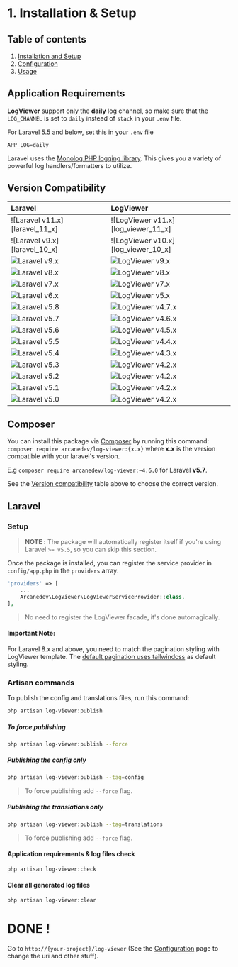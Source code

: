 # 1. Installation & Setup

## Table of contents

  1. [Installation and Setup](1.Installation-and-Setup.md)
  2. [Configuration](2.Configuration.md)
  3. [Usage](3.Usage.md)

## Application Requirements

**LogViewer** support only the **daily** log channel, so make sure that the `LOG_CHANNEL` is set to `daily` instead of `stack` in your `.env` file.

For Laravel 5.5 and below, set this in your `.env` file

`
APP_LOG=daily
`

Laravel uses the [Monolog PHP logging library](https://github.com/Seldaek/monolog). This gives you a variety of powerful log handlers/formatters to utilize.
 
## Version Compatibility

| Laravel                        | LogViewer                             |
|:-------------------------------|:--------------------------------------|
| ![Laravel v11.x][laravel_11_x] | ![LogViewer v11.x][log_viewer_11_x]   |
| ![Laravel v9.x][laravel_10_x]  | ![LogViewer v10.x][log_viewer_10_x]   |
| ![Laravel v9.x][laravel_9_x]   | ![LogViewer v9.x][log_viewer_9_x]     |
| ![Laravel v8.x][laravel_8_x]   | ![LogViewer v8.x][log_viewer_8_x]     |
| ![Laravel v7.x][laravel_7_x]   | ![LogViewer v7.x][log_viewer_7_x]     |
| ![Laravel v6.x][laravel_6_x]   | ![LogViewer v5.x][log_viewer_5_x]     |
| ![Laravel v5.8][laravel_5_8]   | ![LogViewer v4.7.x][log_viewer_4_7_x] |
| ![Laravel v5.7][laravel_5_7]   | ![LogViewer v4.6.x][log_viewer_4_6_x] |
| ![Laravel v5.6][laravel_5_6]   | ![LogViewer v4.5.x][log_viewer_4_5_x] |
| ![Laravel v5.5][laravel_5_5]   | ![LogViewer v4.4.x][log_viewer_4_4_x] |
| ![Laravel v5.4][laravel_5_4]   | ![LogViewer v4.3.x][log_viewer_4_3_x] |
| ![Laravel v5.3][laravel_5_3]   | ![LogViewer v4.2.x][log_viewer_4_2_x] |
| ![Laravel v5.2][laravel_5_2]   | ![LogViewer v4.2.x][log_viewer_4_2_x] |
| ![Laravel v5.1][laravel_5_1]   | ![LogViewer v4.2.x][log_viewer_4_2_x] |
| ![Laravel v5.0][laravel_5_0]   | ![LogViewer v4.2.x][log_viewer_4_2_x] |

[laravel_9_x]:  https://img.shields.io/badge/version-11.x-blue.svg?style=flat-square "Laravel v11.x"
[laravel_9_x]:  https://img.shields.io/badge/version-10.x-blue.svg?style=flat-square "Laravel v10.x"
[laravel_9_x]:  https://img.shields.io/badge/version-9.x-blue.svg?style=flat-square "Laravel v9.x"
[laravel_8_x]:  https://img.shields.io/badge/version-8.x-blue.svg?style=flat-square "Laravel v8.x"
[laravel_7_x]:  https://img.shields.io/badge/version-7.x-blue.svg?style=flat-square "Laravel v7.x"
[laravel_6_x]:  https://img.shields.io/badge/version-6.x-blue.svg?style=flat-square "Laravel v6.x"
[laravel_5_8]:  https://img.shields.io/badge/version-5.8-blue.svg?style=flat-square "Laravel v5.8"
[laravel_5_7]:  https://img.shields.io/badge/version-5.7-blue.svg?style=flat-square "Laravel v5.7"
[laravel_5_6]:  https://img.shields.io/badge/version-5.6-blue.svg?style=flat-square "Laravel v5.6"
[laravel_5_5]:  https://img.shields.io/badge/version-5.5-blue.svg?style=flat-square "Laravel v5.5"
[laravel_5_4]:  https://img.shields.io/badge/version-5.4-blue.svg?style=flat-square "Laravel v5.4"
[laravel_5_3]:  https://img.shields.io/badge/version-5.3-blue.svg?style=flat-square "Laravel v5.3"
[laravel_5_2]:  https://img.shields.io/badge/version-5.2-blue.svg?style=flat-square "Laravel v5.2"
[laravel_5_1]:  https://img.shields.io/badge/version-5.1-blue.svg?style=flat-square "Laravel v5.1"
[laravel_5_0]:  https://img.shields.io/badge/version-5.0-blue.svg?style=flat-square "Laravel v5.0"

[log_viewer_9_x]:   https://img.shields.io/badge/version-11.x-blue.svg?style=flat-square "LogViewer v11.x"
[log_viewer_9_x]:   https://img.shields.io/badge/version-10.x-blue.svg?style=flat-square "LogViewer v10.x"
[log_viewer_9_x]:   https://img.shields.io/badge/version-9.x-blue.svg?style=flat-square "LogViewer v9.x"
[log_viewer_8_x]:   https://img.shields.io/badge/version-8.x-blue.svg?style=flat-square "LogViewer v8.x"
[log_viewer_7_x]:   https://img.shields.io/badge/version-7.x-blue.svg?style=flat-square "LogViewer v7.x"
[log_viewer_5_x]:   https://img.shields.io/badge/version-5.x-blue.svg?style=flat-square "LogViewer v5.x"
[log_viewer_4_7_x]: https://img.shields.io/badge/version-4.7.x-blue.svg?style=flat-square "LogViewer v4.7.x"
[log_viewer_4_6_x]: https://img.shields.io/badge/version-4.6.x-blue.svg?style=flat-square "LogViewer v4.6.x"
[log_viewer_4_5_x]: https://img.shields.io/badge/version-4.5.x-blue.svg?style=flat-square "LogViewer v4.5.x"
[log_viewer_4_4_x]: https://img.shields.io/badge/version-4.4.x-blue.svg?style=flat-square "LogViewer v4.4.x"
[log_viewer_4_3_x]: https://img.shields.io/badge/version-4.3.x-blue.svg?style=flat-square "LogViewer v4.3.x"
[log_viewer_4_2_x]: https://img.shields.io/badge/version-4.2.x-blue.svg?style=flat-square "LogViewer v4.2.x"

## Composer

You can install this package via [Composer](http://getcomposer.org/) by running this command: `composer require arcanedev/log-viewer:{x.x}` where **x.x** is the version compatible with your laravel's version. 

E.g `composer require arcanedev/log-viewer:~4.6.0` for Laravel **v5.7**.

See the [Version compatibility](#version-compatibility) table above to choose the correct version.

## Laravel

### Setup

> **NOTE :** The package will automatically register itself if you're using Laravel `>= v5.5`, so you can skip this section.

Once the package is installed, you can register the service provider in `config/app.php` in the `providers` array:

```php
'providers' => [
    ...
    Arcanedev\LogViewer\LogViewerServiceProvider::class,
],
```

> No need to register the LogViewer facade, it's done automagically.

#### Important Note:

For Laravel 8.x and above, you need to match the pagination styling with LogViewer template. The [default pagination uses tailwindcss](https://laravel.com/docs/8.x/upgrade#pagination) as default styling.

### Artisan commands

To publish the config and translations files, run this command:

```bash
php artisan log-viewer:publish
```

##### To force publishing

```bash
php artisan log-viewer:publish --force
```

##### Publishing the config only

```bash
php artisan log-viewer:publish --tag=config
```

> To force publishing add `--force` flag.

##### Publishing the translations only

```bash
php artisan log-viewer:publish --tag=translations
```

> To force publishing add `--force` flag.

#### Application requirements & log files check

```bash
php artisan log-viewer:check
```
#### Clear all generated log files

```bash
php artisan log-viewer:clear
```

# DONE !

Go to `http://{your-project}/log-viewer` (See the [Configuration](https://github.com/ARCANEDEV/LogViewer/wiki/3.-Configuration) page to change the uri and other stuff).
